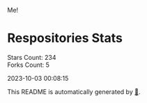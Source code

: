Me!

# Respositories Stats
Stars Count: 234  
Forks Count: 5

2023-10-03 00:08:15  

This README is automatically generated by [🐰](https://github.com/rnitta/rnitta).
